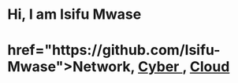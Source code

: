 # Hi, I am Isifu Mwase
<h1> href="https://github.com/Isifu-Mwase">Network</a>, <a href="https://www.linkedin.com/in/isifumwase/">Cyber </a>, <a href="https://www.youtube.com/c/IsifuMwase">Cloud</a></h1>

